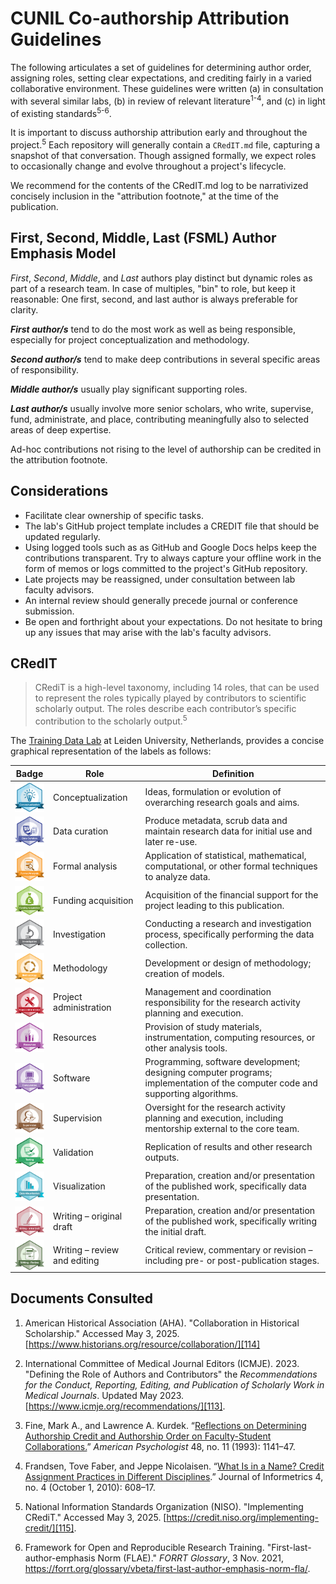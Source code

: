 # CUNIL Co-authorship Attribution Guidelines

The following articulates a set of guidelines for determining author order, assigning roles,
setting clear expectations, and crediting fairly in a varied collaborative environment.
These guidelines were written (a) in consultation with several similar labs, (b) in review of
relevant literature<sup>1-4</sup>, and (c) in light of existing standards<sup>5-6</sup>.

It is important to discuss authorship attribution early and throughout the project.<sup>5</sup>
Each repository will generally contain a `CRedIT.md` file, capturing a snapshot of that
conversation. Though assigned formally, we expect roles to occasionally change and evolve
throughout a project's lifecycle.

We recommend for the contents of the CRedIT.md log to be narrativized concisely inclusion in
the "attribution footnote," at the time of the publication.

## First, Second, Middle, Last (FSML) Author Emphasis Model

*First*, *Second*, *Middle*, and *Last* authors play distinct but dynamic roles as part of a
research team. In case of multiples, "bin" to role, but keep it reasonable: One first, second,
and last author is always preferable for clarity.

***First author/s*** tend to do the most work as well as being responsible, especially for
project conceptualization and methodology.

***Second author/s*** tend to make deep contributions in several specific areas of
responsibility.

***Middle author/s*** usually play significant supporting roles.

***Last author/s*** usually involve more senior scholars, who write, supervise, fund,
administrate, and place, contributing meaningfully also to selected areas of deep expertise.

Ad-hoc contributions not rising to the level of authorship can be credited in the attribution
footnote.

## Considerations

- Facilitate clear ownership of specific tasks.
- The lab's GitHub project template includes a CREDIT file that should be updated regularly.
- Using logged tools such as as GitHub and Google Docs helps keep the contributions transparent.
Try to always capture your offline work in the form of memos or logs committed to the project's
GitHub repository.
- Late projects may be reassigned, under consultation between lab faculty advisors.
- An internal review should generally precede journal or conference submission.
- Be open and forthright about your expectations. Do not hesitate to bring up any issues that
may arise with the lab's faculty advisors.

## CRedIT

> CRediT is a high-level taxonomy, including 14 roles, that can be used to represent the roles
typically played by contributors to scientific scholarly output. The roles describe each
contributor’s specific contribution to the scholarly output.<sup>5</sup>

The [Training Data Lab][002] at Leiden University, Netherlands, provides a concise graphical
representation of the labels as follows:

| **Badge** | **Role** | **Definition**
|---|---|---|
| [<img src="https://github.com/cu-nil/chnotes/blob/master/images/badges/conceptualization.png" align="center" width="60" />](conceptualization.png) | Conceptualization | Ideas, formulation or evolution of overarching research goals and aims. |
| [<img src="https://github.com/cu-nil/chnotes/blob/master/images/badges/data_curation.png" align="center" width="60" />](data_curation.png) | Data curation | Produce metadata, scrub data and maintain research data for initial use and later re-use. |
| [<img src="https://github.com/cu-nil/chnotes/blob/master/images/badges/formal_analysis.png" align="center" width="60" />](formal_analysis.png) | Formal analysis | Application of statistical, mathematical, computational, or other formal techniques to analyze data. |
| [<img src="https://github.com/cu-nil/chnotes/blob/master/images/badges/funding_acquisition.png" align="center" width="60" />](funding_acquisition.png) | Funding acquisition | Acquisition of the financial support for the project leading to this publication. |
| [<img src="https://github.com/cu-nil/chnotes/blob/master/images/badges/investigation.png" align="center" width="60" />](investigation.png) | Investigation | Conducting a research and investigation process, specifically performing the data collection. |
| [<img src="https://github.com/cu-nil/chnotes/blob/master/images/badges/methodology.png" align="center" width="60" />](methodology.png) | Methodology | Development or design of methodology; creation of models. |
| [<img src="https://github.com/cu-nil/chnotes/blob/master/images/badges/project_administration.png" align="center" width="60" />](project_administration.png) | Project administration | Management and coordination responsibility for the research activity planning and execution. |
| [<img src="https://github.com/cu-nil/chnotes/blob/master/images/badges/resources.png" align="center" width="60" />](resources.png) | Resources | Provision of study materials, instrumentation, computing resources, or other analysis tools. |
| [<img src="https://github.com/cu-nil/chnotes/blob/master/images/badges/computation.png" align="center" width="60" />](computation.png) | Software | Programming, software development; designing computer programs; implementation of the computer code and supporting algorithms. |
| [<img src="https://github.com/cu-nil/chnotes/blob/master/images/badges/supervision.png" align="center" width="60" />](supervision.png) | Supervision | Oversight for the research activity planning and execution, including mentorship external to the core team. |
| [<img src="https://github.com/cu-nil/chnotes/blob/master/images/badges/testing.png" align="center" width="60" />](testing.png) | Validation | Replication of results and other research outputs. |
| [<img src="https://github.com/cu-nil/chnotes/blob/master/images/badges/data_visualization.png" align="center" width="60" />](data_visualization.png) | Visualization | Preparation, creation and/or presentation of the published work, specifically data presentation. |
| [<img src="https://github.com/cu-nil/chnotes/blob/master/images/badges/writing_initial_draft.png" align="center" width="60" />](writing_initial_draft.png) | Writing – original draft | Preparation, creation and/or presentation of the published work, specifically writing the initial draft. |
| [<img src="https://github.com/cu-nil/chnotes/blob/master/images/badges/writing_review.png" align="center" width="60" />](writing_review.png) | Writing – review and editing | Critical review, commentary or revision – including pre- or post-publication stages. |

[001]: https://web.archive.org/web/20250503023409/https://credit.niso.org/
[002]: https://web.archive.org/save/https://training-datalab.com/en/credit/

## Documents Consulted

1. American Historical Association (AHA). "Collaboration in Historical Scholarship."
Accessed May 3, 2025. [https://www.historians.org/resource/collaboration/][114]

2. International Committee of Medical Journal Editors (ICMJE). 2023. "Defining the
Role of Authors and Contributors" the *Recommendations for the Conduct, Reporting,
Editing, and Publication of Scholarly Work in Medical Journals*. Updated May 2023.
[https://www.icmje.org/recommendations/][113].

3. Fine, Mark A., and Lawrence A. Kurdek. “[Reflections on Determining Authorship Credit and
Authorship Order on Faculty-Student Collaborations.][111]” *American Psychologist* 48, no. 11 (1993):
1141–47.

4. Frandsen, Tove Faber, and Jeppe Nicolaisen. “[What Is in a Name? Credit Assignment Practices
in Different Disciplines][112].” Journal of Informetrics 4, no. 4 (October 1, 2010): 608–17.

5. National Information Standards Organization (NISO). "Implementing CRediT." Accessed May 3, 2025. [https://credit.niso.org/implementing-credit/][115].

6. Framework for Open and Reproducible Research Training.
"First-last-author-emphasis Norm (FLAE)." *FORRT Glossary*, 3 Nov. 2021,
https://forrt.org/glossary/vbeta/first-last-author-emphasis-norm-fla/.

[111]: https://psycnet.apa.org/fulltext/1994-11404-001.html
[112]: https://www-sciencedirect-com.ezproxy.cul.columbia.edu/science/article/pii/S1751157710000647?via%3Dihub
[113]: https://www.icmje.org/recommendations/browse/roles-and-responsibilities/defining-the-role-of-authors-and-contributors.html
[114]: https://www.historians.org/resource/collaboration/
[115]: https://credit.niso.org/implementing-credit/
